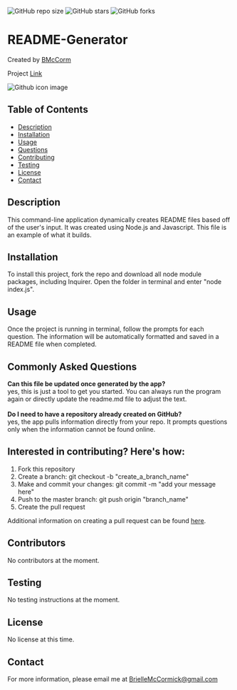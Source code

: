 

![GitHub repo size](https://img.shields.io/github/repo-size/BMcCorm/README-Generator)
![GitHub stars](https://img.shields.io/github/stars/BMcCorm/README-Generator?style=social)
![GitHub forks](https://img.shields.io/github/forks/BMcCorm/README-Generator?style=social)

# README-Generator
Created by [BMcCorm](https://github.com/BMcCorm) 

Project [Link](https://BMcCorm.github.io/README-Generator/)

![Github icon image](https://avatars1.githubusercontent.com/u/64443618?v=4)

## Table of Contents
- [Description](#Description)
- [Installation](#Installation)
- [Usage](#Usage)
- [Questions](#Questions)
- [Contributing](#contributing)
- [Testing](#Testing)
- [License](#License)
- [Contact](#Contact)

## Description
This command-line application dynamically creates README files based off of the user's input. It was created using Node.js and Javascript. This file is an example of what it builds.

## Installation
To install this project, fork the repo and download all node module packages, including Inquirer. Open the folder in terminal and enter "node index.js".

## Usage
Once the project is running in terminal, follow the prompts for each question. The information will be automatically formatted and saved in a README file when completed.

## Commonly Asked Questions
**Can this file be updated once generated by the app?** <br> yes, this is just a tool to get you started. You can always run the program again or directly update the readme.md file to adjust the text.<br><br> **Do I need to have a repository already created on GitHub?** <br> yes, the app pulls information directly from your repo. It prompts questions only when the information cannot be found online.

## Interested in contributing? Here's how:

1. Fork this repository
2. Create a branch: git checkout -b "create_a_branch_name"
3. Make and commit your changes: git commit -m "add your message here"
4. Push to the master branch: git push origin "branch_name"
5. Create the pull request

Additional information on creating a pull request can be found [here](https://help.github.com/en/github/collaborating-with-issues-and-pull-requests/creating-a-pull-request). 

## Contributors
No contributors at the moment.

## Testing
No testing instructions at the moment.

## License
No license at this time.

## Contact
For more information, please email me at BrielleMcCormick@gmail.com

